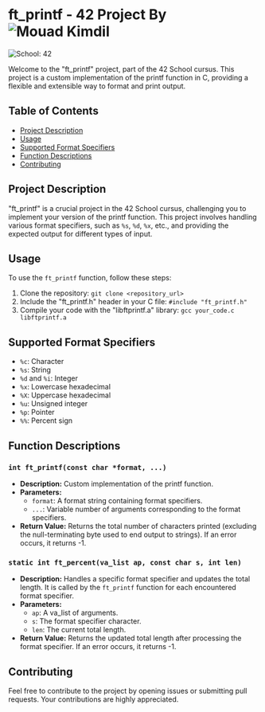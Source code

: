 # ft_printf - 42 Project By ![Mouad Kimdil](https://img.shields.io/badge/Mouad-Kimdil-blue)

![School: 42](https://img.shields.io/badge/School-1337-blue)

Welcome to the "ft_printf" project, part of the 42 School cursus. This project is a custom implementation of the printf function in C, providing a flexible and extensible way to format and print output.

## Table of Contents
- [Project Description](#project-description)
- [Usage](#usage)
- [Supported Format Specifiers](#supported-format-specifiers)
- [Function Descriptions](#function-descriptions)
- [Contributing](#contributing)

## Project Description

"ft_printf" is a crucial project in the 42 School cursus, challenging you to implement your version of the printf function. This project involves handling various format specifiers, such as `%s`, `%d`, `%x`, etc., and providing the expected output for different types of input.

## Usage

To use the `ft_printf` function, follow these steps:

1. Clone the repository: `git clone <repository_url>`
2. Include the "ft_printf.h" header in your C file: `#include "ft_printf.h"`
3. Compile your code with the "libftprintf.a" library: `gcc your_code.c libftprintf.a`

## Supported Format Specifiers

- `%c`: Character
- `%s`: String
- `%d` and `%i`: Integer
- `%x`: Lowercase hexadecimal
- `%X`: Uppercase hexadecimal
- `%u`: Unsigned integer
- `%p`: Pointer
- `%%`: Percent sign

## Function Descriptions

### `int ft_printf(const char *format, ...)`

- **Description:** Custom implementation of the printf function.
- **Parameters:**
  - `format`: A format string containing format specifiers.
  - `...`: Variable number of arguments corresponding to the format specifiers.
- **Return Value:** Returns the total number of characters printed (excluding the null-terminating byte used to end output to strings). If an error occurs, it returns -1.

### `static int ft_percent(va_list ap, const char s, int len)`

- **Description:** Handles a specific format specifier and updates the total length. It is called by the `ft_printf` function for each encountered format specifier.
- **Parameters:**
  - `ap`: A va_list of arguments.
  - `s`: The format specifier character.
  - `len`: The current total length.
- **Return Value:** Returns the updated total length after processing the format specifier. If an error occurs, it returns -1.

## Contributing

Feel free to contribute to the project by opening issues or submitting pull requests. Your contributions are highly appreciated.
